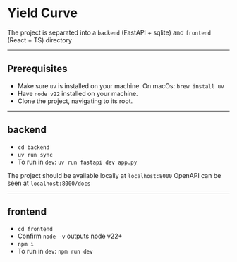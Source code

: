 # Yield Curve

The project is separated into a `backend` (FastAPI + sqlite) and `frontend` (React + TS) directory

---

## Prerequisites

* Make sure `uv` is installed on your machine. On macOs: `brew install uv`
* Have `node v22` installed on your machine.
* Clone the project, navigating to its root.

---

## backend

* `cd backend`
* `uv run sync`
* To run in `dev`: `uv run fastapi dev app.py`

The project should be available locally at `localhost:8000`
OpenAPI can be seen at `localhost:8000/docs`

---

## frontend

* `cd frontend`
* Confirm `node -v` outputs node v22+
* `npm i`
* To run in `dev`: `npm run dev`
